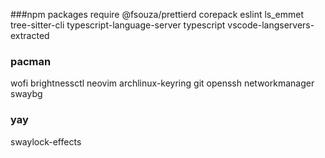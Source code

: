 ###npm packages require
@fsouza/prettierd corepack eslint ls_emmet tree-sitter-cli typescript-language-server typescript vscode-langservers-extracted

### pacman
wofi brightnessctl neovim archlinux-keyring git openssh networkmanager swaybg
### yay 
swaylock-effects
